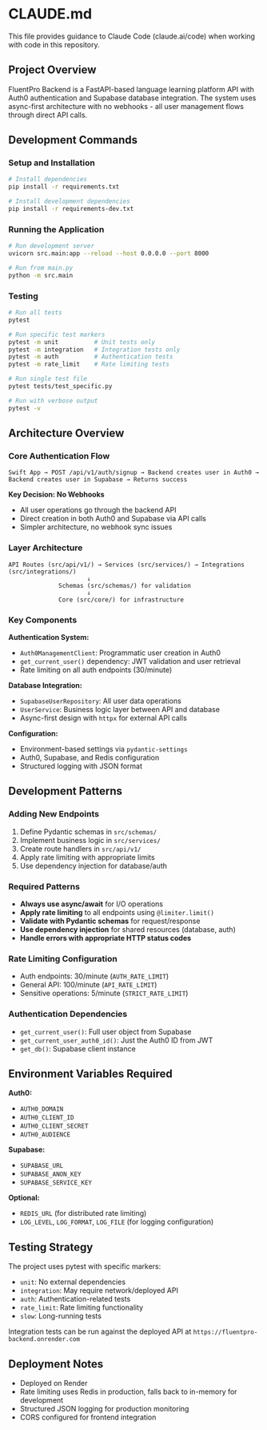 # CLAUDE.md

This file provides guidance to Claude Code (claude.ai/code) when working with code in this repository.

## Project Overview

FluentPro Backend is a FastAPI-based language learning platform API with Auth0 authentication and Supabase database integration. The system uses async-first architecture with no webhooks - all user management flows through direct API calls.

## Development Commands

### Setup and Installation
```bash
# Install dependencies
pip install -r requirements.txt

# Install development dependencies
pip install -r requirements-dev.txt
```

### Running the Application
```bash
# Run development server
uvicorn src.main:app --reload --host 0.0.0.0 --port 8000

# Run from main.py
python -m src.main
```

### Testing
```bash
# Run all tests
pytest

# Run specific test markers
pytest -m unit          # Unit tests only
pytest -m integration   # Integration tests only
pytest -m auth          # Authentication tests
pytest -m rate_limit    # Rate limiting tests

# Run single test file
pytest tests/test_specific.py

# Run with verbose output
pytest -v
```

## Architecture Overview

### Core Authentication Flow
```
Swift App → POST /api/v1/auth/signup → Backend creates user in Auth0 → Backend creates user in Supabase → Returns success
```

**Key Decision: No Webhooks**
- All user operations go through the backend API
- Direct creation in both Auth0 and Supabase via API calls
- Simpler architecture, no webhook sync issues

### Layer Architecture
```
API Routes (src/api/v1/) → Services (src/services/) → Integrations (src/integrations/)
                      ↓
              Schemas (src/schemas/) for validation
                      ↓
              Core (src/core/) for infrastructure
```

### Key Components

**Authentication System:**
- `Auth0ManagementClient`: Programmatic user creation in Auth0
- `get_current_user()` dependency: JWT validation and user retrieval
- Rate limiting on all auth endpoints (30/minute)

**Database Integration:**
- `SupabaseUserRepository`: All user data operations
- `UserService`: Business logic layer between API and database
- Async-first design with `httpx` for external API calls

**Configuration:**
- Environment-based settings via `pydantic-settings`
- Auth0, Supabase, and Redis configuration
- Structured logging with JSON format

## Development Patterns

### Adding New Endpoints
1. Define Pydantic schemas in `src/schemas/`
2. Implement business logic in `src/services/`
3. Create route handlers in `src/api/v1/`
4. Apply rate limiting with appropriate limits
5. Use dependency injection for database/auth

### Required Patterns
- **Always use async/await** for I/O operations
- **Apply rate limiting** to all endpoints using `@limiter.limit()`
- **Validate with Pydantic schemas** for request/response
- **Use dependency injection** for shared resources (database, auth)
- **Handle errors with appropriate HTTP status codes**

### Rate Limiting Configuration
- Auth endpoints: 30/minute (`AUTH_RATE_LIMIT`)
- General API: 100/minute (`API_RATE_LIMIT`)
- Sensitive operations: 5/minute (`STRICT_RATE_LIMIT`)

### Authentication Dependencies
- `get_current_user()`: Full user object from Supabase
- `get_current_user_auth0_id()`: Just the Auth0 ID from JWT
- `get_db()`: Supabase client instance

## Environment Variables Required

**Auth0:**
- `AUTH0_DOMAIN`
- `AUTH0_CLIENT_ID`
- `AUTH0_CLIENT_SECRET`
- `AUTH0_AUDIENCE`

**Supabase:**
- `SUPABASE_URL`
- `SUPABASE_ANON_KEY`
- `SUPABASE_SERVICE_KEY`

**Optional:**
- `REDIS_URL` (for distributed rate limiting)
- `LOG_LEVEL`, `LOG_FORMAT`, `LOG_FILE` (for logging configuration)

## Testing Strategy

The project uses pytest with specific markers:
- `unit`: No external dependencies
- `integration`: May require network/deployed API  
- `auth`: Authentication-related tests
- `rate_limit`: Rate limiting functionality
- `slow`: Long-running tests

Integration tests can be run against the deployed API at `https://fluentpro-backend.onrender.com`

## Deployment Notes

- Deployed on Render
- Rate limiting uses Redis in production, falls back to in-memory for development
- Structured JSON logging for production monitoring
- CORS configured for frontend integration